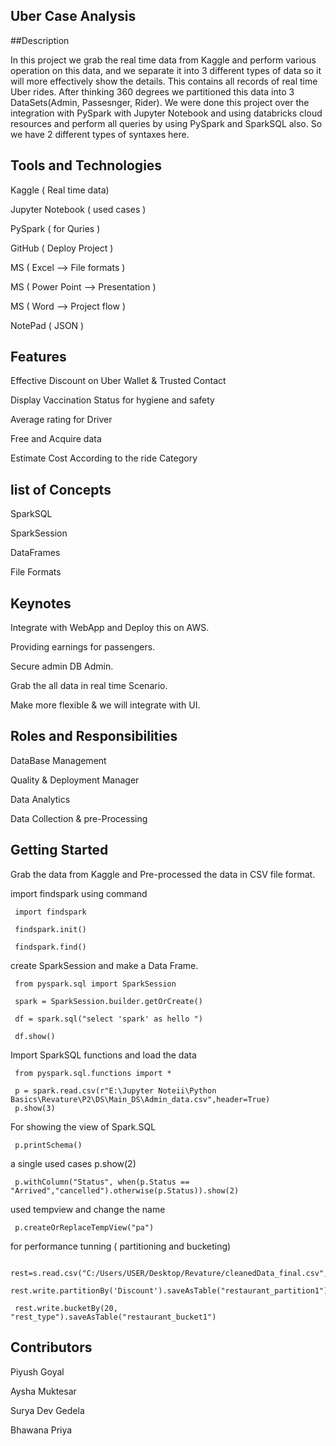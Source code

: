 ## Uber Case Analysis

##Description

In this project we grab the real time data from Kaggle and perform various operation on this data, and we separate it into 3 different types of data so it will more effectively show the details. This contains all records of real time Uber rides. After thinking 360 degrees we partitioned this data into 3 DataSets(Admin, Passesnger, Rider). We were done this project over the integration with PySpark with Jupyter Notebook and using databricks cloud resources and perform all queries by using PySpark and SparkSQL also. So we have 2 different types of syntaxes here.

## Tools and Technologies

Kaggle ( Real time data)

Jupyter Notebook ( used cases )

PySpark ( for Quries )

GitHub ( Deploy Project )

MS ( Excel --> File formats )

MS ( Power Point --> Presentation )

MS ( Word --> Project flow )

NotePad ( JSON )

## Features

Effective Discount on Uber Wallet & Trusted Contact

Display Vaccination Status for hygiene and safety

Average rating for Driver

Free and Acquire data

Estimate Cost According to the ride Category

## list of Concepts
SparkSQL

SparkSession

DataFrames

File Formats

## Keynotes
Integrate with WebApp and Deploy this on AWS.

Providing earnings for passengers.

Secure admin DB Admin.

Grab the all data in real time Scenario.

Make more flexible & we will integrate with UI.

## Roles and Responsibilities
DataBase Management

Quality & Deployment Manager

Data Analytics

Data Collection & pre-Processing

## Getting Started
Grab the data from Kaggle and Pre-processed the data in CSV file format.

import findspark using command

     import findspark

     findspark.init()

     findspark.find()
create SparkSession and make a Data Frame.

     from pyspark.sql import SparkSession

     spark = SparkSession.builder.getOrCreate()

     df = spark.sql("select 'spark' as hello ")

     df.show()
Import SparkSQL functions and load the data

     from pyspark.sql.functions import *

     p = spark.read.csv(r"E:\Jupyter Noteii\Python Basics\Revature\P2\DS\Main_DS\Admin_data.csv",header=True)
     p.show(3)
For showing the view of Spark.SQL

     p.printSchema()
a single used cases p.show(2)

     p.withColumn("Status", when(p.Status == "Arrived","cancelled").otherwise(p.Status)).show(2)
used tempview and change the name

     p.createOrReplaceTempView("pa")
for performance tunning ( partitioning and bucketing)

     rest=s.read.csv("C:/Users/USER/Desktop/Revature/cleanedData_final.csv",inferSchema=True,header=True)
     rest.write.partitionBy('Discount').saveAsTable("restaurant_partition1")

     rest.write.bucketBy(20, "rest_type").saveAsTable("restaurant_bucket1")
     
## Contributors
Piyush Goyal

Aysha Muktesar

Surya Dev Gedela

Bhawana Priya
